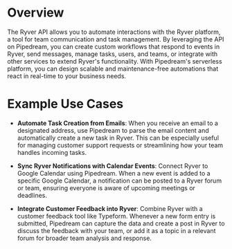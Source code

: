 # Overview

The Ryver API allows you to automate interactions with the Ryver platform, a tool for team communication and task management. By leveraging the API on Pipedream, you can create custom workflows that respond to events in Ryver, send messages, manage tasks, users, and teams, or integrate with other services to extend Ryver's functionality. With Pipedream's serverless platform, you can design scalable and maintenance-free automations that react in real-time to your business needs.

# Example Use Cases

- **Automate Task Creation from Emails**: When you receive an email to a designated address, use Pipedream to parse the email content and automatically create a new task in Ryver. This can be especially useful for managing customer support requests or streamlining how your team handles incoming tasks.

- **Sync Ryver Notifications with Calendar Events**: Connect Ryver to Google Calendar using Pipedream. When a new event is added to a specific Google Calendar, a notification can be posted to a Ryver forum or team, ensuring everyone is aware of upcoming meetings or deadlines.

- **Integrate Customer Feedback into Ryver**: Combine Ryver with a customer feedback tool like Typeform. Whenever a new form entry is submitted, Pipedream can capture the data and create a post in Ryver to discuss the feedback with your team, or add it as a topic in a relevant forum for broader team analysis and response.
